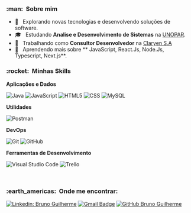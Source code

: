 <h3> :man: &nbsp;Sobre mim </h3>

- 🤔 &nbsp; Explorando novas tecnologias e desenvolvendo soluções de software.
- 🎓 &nbsp; Estudando **Analise e Desenvolvimento de Sistemas** na <a href="https://www.unopar.com.br/">UNOPAR</a>.
- 💼 &nbsp; Trabalhando como **Consultor Desenvolvedor** na <a href="https://www.claryen.com/">Claryen S.A</a>
- 🌱 &nbsp; Aprendendo mais sobre ** JavaScript, React.Js, Node.Js, Typescript, Next.js**.

<h3> :rocket: &nbsp;Minhas Skills </h3>

**Aplicações e Dados**

  ![Java](https://img.shields.io/badge/-Java-333333?style=flat&logo=Java&logoColor=007396)
  ![JavaScript](https://img.shields.io/badge/-JavaScript-333333?style=flat&logo=javascript)
  ![HTML5](https://img.shields.io/badge/-HTML5-333333?style=flat&logo=HTML5)
  ![CSS](https://img.shields.io/badge/-CSS-333333?style=flat&logo=CSS3&logoColor=1572B6)
  ![MySQL](https://img.shields.io/badge/-MySQL-333333?style=flat&logo=mysql)

**Utilidades**

  ![Postman](https://img.shields.io/badge/-Postman-333333?style=flat&logo=postman)

**DevOps**

  ![Git](https://img.shields.io/badge/-Git-333333?style=flat&logo=git)
  ![GitHub](https://img.shields.io/badge/-GitHub-333333?style=flat&logo=github)

**Ferramentas de Desenvolvimento**

  ![Visual Studio Code](https://img.shields.io/badge/-Visual%20Studio%20Code-333333?style=flat&logo=visual-studio-code&logoColor=007ACC)
  ![Trello](https://img.shields.io/badge/-Trello-333333?style=flat&logo=trello&logoColor=007ACC)

<br/>

<h3> :earth_americas: &nbsp;Onde me encontrar: </h3> 

[![Linkedin: Bruno Guilherme](https://img.shields.io/badge/-BrunoGuilherme-blue?style=flat-square&logo=Linkedin&logoColor=white&link=https://www.linkedin.com/in/bruno-guilherme-silva-chaves/)](https://www.linkedin.com/in/bruno-guilherme-silva-chaves/)
[![Gmail Badge](https://img.shields.io/badge/-bruno123wd@gmail.com-006bed?style=flat-square&logo=Gmail&logoColor=white&link=mailto:-bruno123wd@gmail.com)](mailto:-bruno123wd@gmail.com)
[![GitHub Bruno Guilherme]( https://img.shields.io/github/followers/brunochaves77?style=social)](https://github.com/brunochaves77/)
